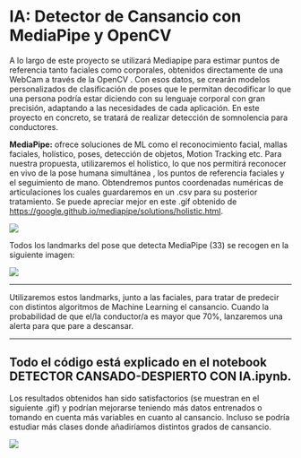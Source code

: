 # IA: Detector de Cansancio con MediaPipe y OpenCV
A lo largo de este proyecto se utilizará Mediapipe para estimar puntos de referencia tanto faciales como corporales, obtenidos directamente de una WebCam a través de la OpenCV . Con esos datos, se crearán modelos personalizados de clasificación de poses que le permitan decodificar lo que una persona podría estar diciendo con su lenguaje corporal con gran precisión, adaptando a las necesidades de cada aplicación. En este proyecto en concreto, se tratará de realizar detección de somnolencia para conductores.

**MediaPipe:** ofrece soluciones de ML como el reconocimiento facial, mallas faciales, holístico, poses, detección de objetos, Motion Tracking etc. Para nuestra propuesta, utilizaremos el holístico, lo que nos permitirá reconocer en vivo de la pose humana simultánea , los puntos de referencia faciales y el seguimiento de mano. Obtendremos puntos coordenadas numéricas de articulaciones los cuales guardaremos en un .csv para su posterior tratamiento. Se puede apreciar mejor en este .gif obtenido de https://google.github.io/mediapipe/solutions/holistic.html.
 
<div style="width: 100%; clear: both;">
<div style="float: center; width: 100%;">
<img src="https://google.github.io/mediapipe/images/mobile/holistic_sports_and_gestures_example.gif", align="center">
 
 
Todos los landmarks del pose que detecta MediaPipe (33) se recogen en la siguiente imagen:
 
<div style="width: 100%; clear: both;">
<div style="float: center; width: 100%;">
<img src="https://google.github.io/mediapipe/images/mobile/pose_tracking_full_body_landmarks.png", align="center">

 ---
 
 
Utilizaremos estos landmarks, junto a las faciales, para tratar de predecir con distintos algoritmos de Machine Learning el cansancio. Cuando la probabilidad de que el/la conductor/a es mayor que 70%, lanzaremos una alerta para que pare a descansar.
 
 ---
 Todo el código está explicado en el notebook DETECTOR CANSADO-DESPIERTO CON IA.ipynb. 
 ---
 
Los resultados obtenidos han sido satisfactorios (se muestran en el siguiente .gif) y podrían mejorarse teniendo más datos entrenados o tomando en cuenta más variables en cuanto al cansancio. Incluso se podría estudiar más clases donde añadiríamos distintos grados de cansancio.

<div style="width: 100%; clear: both;">
<div style="float: center; width: 100%;">
<img src="https://github.com/Jokin-Cuesta-Arrillaga/Detector-de-Cansancio-con-MediaPipe-y-OpenCV/blob/main/Cansadodespierto.gif?raw=true)", align="center">
